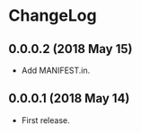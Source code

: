 # ChangeLog

## 0.0.0.2 (2018 May 15)
- Add MANIFEST.in.

## 0.0.0.1 (2018 May 14)
- First release.
